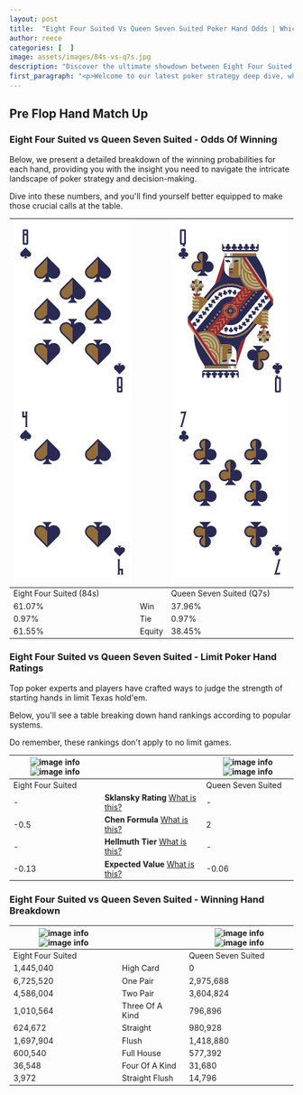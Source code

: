 ```yaml
---
layout: post
title:  "Eight Four Suited Vs Queen Seven Suited Poker Hand Odds | Which Is The Better Hand In Poker? A Complete Guide"
author: reece
categories: [  ]
image: assets/images/84s-vs-q7s.jpg
description: "Discover the ultimate showdown between Eight Four Suited and Queen Seven Suited in poker! Uncover the odds, strategies, and scenarios where one hand triumphs over the other. Get ready to up your poker game with this thrilling analysis."
first_paragraph: "<p>Welcome to our latest poker strategy deep dive, where we're pitting two distinct hands against each other in a high-stakes showdown: Eight Four Suited vs Queen Seven Suited.</p><p>In the dynamic world of poker, every decision counts, and knowing which hand holds the upper hand is key to your success at the table.</p><p>In this article, we'll dissect these two hands, explore the scenarios where one dominates the other, and equip you with the knowledge to make strategic choices that can tip the odds in your favor.</p><p>Get ready to unravel the intriguing dynamics of these poker hands and elevate your game to new heights.</p>"
---
```




[comment]: # (sp0)

## Pre Flop Hand Match Up

<div class="table hand-ratings" markdown="1"> 



### Eight Four Suited vs Queen Seven Suited - Odds Of Winning

Below, we present a detailed breakdown of the winning probabilities for each hand, providing you with the insight you need to navigate the intricate landscape of poker strategy and decision-making. 

Dive into these numbers, and you'll find yourself better equipped to make those crucial calls at the table.


    
| ![image info](assets/images/hand1/8.png) ![image info](assets/images/hand1/4.png) |  | ![image info](assets/images/hand2/q.png) ![image info](assets/images/hand2/7.png) |
| -------- | -------- | -------- |
| Eight Four Suited (84s) |  | Queen Seven Suited (Q7s) |
| 61.07% | Win | 37.96% |
| 0.97% | Tie | 0.97% |
| 61.55% | Equity | 38.45% |




[comment]: # (sp1)



### Eight Four Suited vs Queen Seven Suited - Limit Poker Hand Ratings

Top poker experts and players have crafted ways to judge the strength of starting hands in limit Texas hold'em. 

Below, you'll see a table breaking down hand rankings according to popular systems. 

Do remember, these rankings don't apply to no limit games.


    
| ![image info](https://www.riverpairs.com/assets/images/hand1/8.png) ![image info](https://www.riverpairs.com/assets/images/hand1/4.png) |  | ![image info](https://www.riverpairs.com/assets/images/hand2/q.png) ![image info](https://www.riverpairs.com/assets/images/hand2/7.png) |
| -------- | -------- | -------- |
| Eight Four Suited |  | Queen Seven Suited |
| - | **Sklansky Rating** [What is this?](/sklansky-rating-explained) | - |
| -0.5 | **Chen Formula** [What is this?](/chen-formula-explained) | 2 |
| - | **Hellmuth Tier** [What is this?](/Hellmuth-tier-explained) | - |
| -0.13 | **Expected Value** [What is this?](/expected-value-explained) | -0.06 |




[comment]: # (sp2)



### Eight Four Suited vs Queen Seven Suited - Winning Hand Breakdown


    
| ![image info](https://www.riverpairs.com/assets/images/hand1/8.png) ![image info](https://www.riverpairs.com/assets/images/hand1/4.png) |  | ![image info](https://www.riverpairs.com/assets/images/hand2/q.png) ![image info](https://www.riverpairs.com/assets/images/hand2/7.png) |
| -------- | -------- | -------- |
| Eight Four Suited |  | Queen Seven Suited |
| 1,445,040 | High Card | 0 |
| 6,725,520 | One Pair | 2,975,688 |
| 4,586,004 | Two Pair | 3,604,824 |
| 1,010,564 | Three Of A Kind | 796,896 |
| 624,672 | Straight | 980,928 |
| 1,697,904 | Flush | 1,418,880 |
| 600,540 | Full House | 577,392 |
| 36,548 | Four Of A Kind | 31,680 |
| 3,972 | Straight Flush | 14,796 |




[comment]: # (sp3)



</div>

[comment]: # (sp4)



[comment]: # (sp5)

